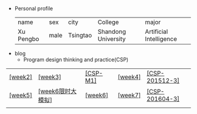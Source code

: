 + Personal  profile
  <table>                 
  <tr> <td> name  </td> <td> sex   </td>  <td> city  </td> <td> College</td><td> major </td>  </tr>       <tr> <td> Xu Pengbo  </td> <td> male </td><td> Tsingtao  </td>  <td>Shandong University </td> <td> Artificial Intelligence</td>  </tr>                 
  </table>
+ blog    
  + Program design thinking and practice(CSP) 
<table>     
<tr> <td><a  href="./week2.html">[week2]</a> </td> 
     <td><a  href="./week3.html">[week3]</a> </td>
     <td><a  href="./CSP-M1.html">[CSP-M1]</a> </td>
     <td><a  href="./week4.md">[week4]</a> </td>
     <td><a  href="./CSP-201512-3.md">[CSP-201512-3]</a> </td>
</tr>   
<tr> 
     <td><a  href="./week5.md">[week5]</a> </td>
     <td><a  href="./week6模拟.md">[week6限时大模拟]</a> </td>
     <td><a  href="./week6.md">[week6]</a> </td>
     <td><a  href="./week7.md">[week7]</a> </td>
     <td><a  href="./csp201604-3.md">[CSP-201604-3]</a> </td>
</tr> 
<tr> <td><a  href="./ "> </a> </td>  
     <td><a  href="./ "> </a> </td>   
     <td><a  href="./ "> </a> </td>  
     <td><a  href="./ "> </a> </td>
     <td><a  href="./ "> </a> </td> 
</tr> 
</table>  
    
